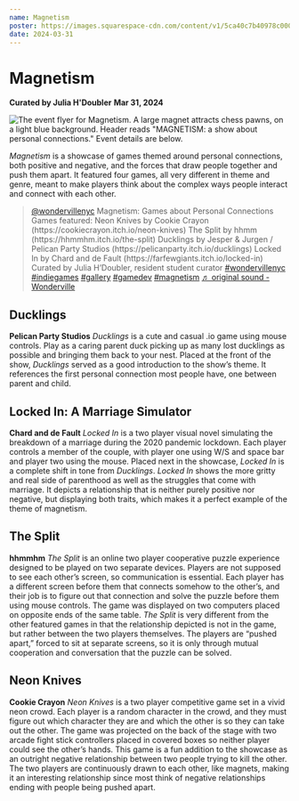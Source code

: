 ```yaml
---
name: Magnetism
poster: https://images.squarespace-cdn.com/content/v1/5ca40c7b40978c0001458f5d/db96c2e7-6a0a-4556-b118-b9f4df166361/Magnetism_Instagram+-+Karl+Hohn.jpg?format=2500w
date: 2024-03-31
---
```


# Magnetism
**Curated by Julia H'Doubler**
**Mar 31, 2024**

![The event flyer for Magnetism. A large magnet attracts chess pawns, on a light blue background. Header reads "MAGNETISM: a show about personal connections." Event details are below.](Magetism_Instagram.jpg)

*Magnetism* is a showcase of games themed around personal connections, both positive and negative, and the forces that draw people together and push them apart. It featured four games, all very different in theme and genre, meant to make players think about the complex ways people interact and connect with each other.

<blockquote class="tiktok-embed" cite="https://www.tiktok.com/@wondervillenyc/video/7352939931368475946" data-video-id="7352939931368475946" style="max-width: 605px;min-width: 325px;" > <section> <a target="_blank" title="@wondervillenyc" href="https://www.tiktok.com/@wondervillenyc?refer=embed">@wondervillenyc</a> Magnetism: Games about Personal Connections  Games featured: Neon Knives by Cookie Crayon (https:&#47;&#47;cookiecrayon.itch.io&#47;neon-knives) The Split by hhmm (https:&#47;&#47;hhmmhm.itch.io&#47;the-split) Ducklings by Jesper &#38; Jurgen &#47; Pelican Party Studios (https:&#47;&#47;pelicanparty.itch.io&#47;ducklings) Locked In by Chard and de Fault (https:&#47;&#47;farfewgiants.itch.io&#47;locked-in) Curated by Julia H’Doubler, resident student curator <a title="wondervillenyc" target="_blank" href="https://www.tiktok.com/tag/wondervillenyc?refer=embed">#wondervillenyc</a> <a title="indiegames" target="_blank" href="https://www.tiktok.com/tag/indiegames?refer=embed">#indiegames</a> <a title="gallery" target="_blank" href="https://www.tiktok.com/tag/gallery?refer=embed">#gallery</a> <a title="gamedev" target="_blank" href="https://www.tiktok.com/tag/gamedev?refer=embed">#gamedev</a> <a title="magnetism" target="_blank" href="https://www.tiktok.com/tag/magnetism?refer=embed">#magnetism</a> <a target="_blank" title="♬ original sound - Wonderville" href="https://www.tiktok.com/music/original-sound-7352939981196790570?refer=embed">♬ original sound - Wonderville</a> </section> </blockquote> <script async src="https://www.tiktok.com/embed.js"></script>

## Ducklings
**Pelican Party Studios**
*Ducklings* is a cute and casual .io game using mouse controls. Play as a caring parent duck picking up as many lost ducklings as possible and bringing them back to your nest. Placed at the front of the show, *Ducklings* served as a good introduction to the show’s theme. It references the first personal connection most people have, one between parent and child.


## Locked In: A Marriage Simulator
**Chard and de Fault**
*Locked In* is a two player visual novel simulating the breakdown of a marriage during the 2020 pandemic lockdown. Each player controls a member of the couple, with player one using W/S and space bar and player two using the mouse. Placed next in the showcase, *Locked In* is a complete shift in tone from *Ducklings*. *Locked In* shows the more gritty and real side of parenthood as well as the struggles that come with marriage. It depicts a relationship that is neither purely positive nor negative, but displaying both traits, which makes it a perfect example of the theme of magnetism.

## The Split
**hhmmhm**
*The Split* is an online two player cooperative puzzle experience designed to be played on two separate devices. Players are not supposed to see each other’s screen, so communication is essential. Each player has a different screen before them that connects somehow to the other’s, and their job is to figure out that connection and solve the puzzle before them using mouse controls. The game was displayed on two computers placed on opposite ends of the same table. *The Split* is very different from the other featured games in that the relationship depicted is not in the game, but rather between the two players themselves. The players are “pushed apart,” forced to sit at separate screens, so it is only through mutual cooperation and conversation that the puzzle can be solved.

## Neon Knives
**Cookie Crayon**
*Neon Knives* is a two player competitive game set in a vivid neon crowd. Each player is a random character in the crowd, and they must figure out which character they are and which the other is so they can take out the other. The game was projected on the back of the stage with two arcade fight stick controllers placed in covered boxes so neither player could see the other’s hands. This game is a fun addition to the showcase as an outright negative relationship between two people trying to kill the other. The two players are continuously drawn to each other, like magnets, making it an interesting relationship since most think of negative relationships ending with people being pushed apart.